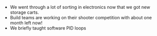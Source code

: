 <!--t November 10, 2019 t-->

 - We went through a lot of sorting in electronics now that we got new storage carts.
 - Build teams are working on their shooter competition with about one month left now!
 - We briefly taught software PID loops
